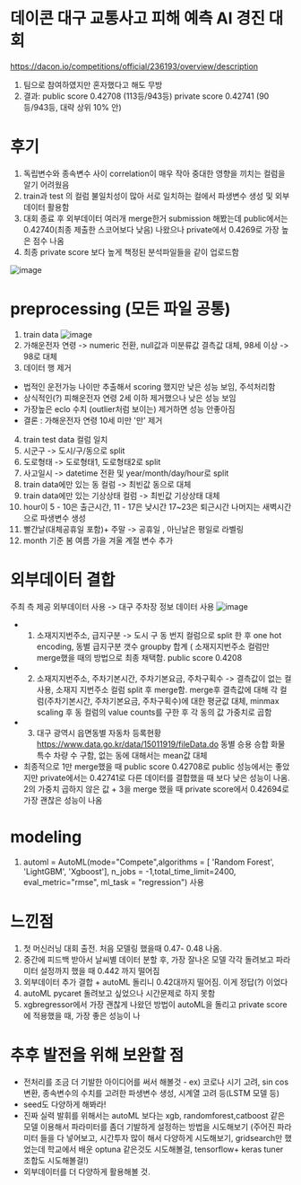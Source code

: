 # 데이콘 대구 교통사고 피해 예측 AI 경진 대회
https://dacon.io/competitions/official/236193/overview/description
1. 팀으로 참여하였지만 혼자했다고 해도 무방
2. 결과: public score 0.42708 (113등/943등) private score 0.42741 (90등/943등,  대략 상위 10% 안)

# 후기
1. 독립변수와 종속변수 사이 correlation이 매우 작아 중대한 영향을 끼치는 컬럼을 알기 어려웠음
2. train과 test 의 컬럼 불일치성이 많아 서로 일치하는 컬에서 파생변수 생성 및 외부데이터 활용함
3. 대회 종료 후 외부데이터 여러개 merge한거 submission 해봤는데 public에서는 0.42740(최종 제출한 스코어보다 낮음) 나왔으나 private에서 0.4269로 가장 높은 점수 나옴
4. 최종 private score 보다 높게 책정된 분석파일들을 같이 업로드함
 

![image](https://github.com/daheeleestudy/tave_12/assets/139957707/7f9d12a7-15e5-4bf6-bbac-4c232ddd0ba6)

# preprocessing (모든 파일 공통)
1. train data
![image](https://github.com/daheeleestudy/tave_12/assets/139957707/5fb3585a-0ce5-4dd8-8372-cc087450a1ca)
2. 가해운전자 연령 -> numeric 전환, null값과 미분류값 결측값 대체, 98세 이상 -> 98로 대체 
3. 데이터 행 제거 
- 법적인 운전가능 나이만 추출해서 scoring 했지만 낮은 성능 보임, 주석처리함
- 상식적인(?) 피해운전자 연령 2세 이하 제거했으나 낮은 성능 보임
- 가장높은 eclo 수치 (outlier처럼 보이는) 제거하면 성능 안좋아짐
- 결론 : 가해운전자 연령 10세 미만 '만' 제거 
4. train test data 컬럼 일치
5. 시군구 -> 도시/구/동으로 split
6. 도로형태 -> 도로형태1, 도로형태2로 split
7. 사고일시 -> datetime 전환 및 year/month/day/hour로 split
8. train data에만 있는 동 컬럼 -> 최빈값 동으로 대체
9. train data에만 있는 기상상태 컬럼 -> 최빈값 기상상태 대체
10. hour이 5 - 10은 출근시간, 11 - 17은 낮시간 17~23은 퇴근시간 나머지는 새벽시간으로 파생변수 생성
11. 빨간날(대체공휴일 포함)+ 주말 -> 공휴일 , 아닌날은 평일로 라벨링
12. month 기준 봄 여름 가을 겨울 계절 변수 추가
 
# 외부데이터 결합 
주최 측 제공 외부데이터 사용 -> 대구 주차장 정보 데이터 사용
![image](https://github.com/daheeleestudy/tave_12/assets/139957707/3eb492b4-dae3-4e77-a568-ae4ebfb17e99)
- 1) 소재지지번주소, 급지구분 -> 도시 구 동 번지 컬럼으로 split 한 후 one hot encoding, 동별 급지구분 갯수 groupby 합계 ( 소재지지번주소 컬럼만 merge했을 때의 방법으로 최종 채택함. public score 0.4208
- 2) 소재지지번주소, 주차기본시간, 주차기본요금, 주차구획수 -> 결측값이 없는 컬 사용, 소재지 지번주소 컬럼 split 후 merge함. merge후 결측값에 대해 각 컬럼(주차기본시간, 주차기본요금, 주차구획수)에 대한 평균값 대체, minmax scaling 후 동 컬럼의 value counts를 구한 후 각 동의 값 가중치로 곱함
- 3) 대구 광역시 읍면동별 자동차 등록현황 https://www.data.go.kr/data/15011919/fileData.do  동별 승용	승합	화물	특수 차량 수 구함, 없는 동에 대해서는 mean값 대체
- 최종적으로 1만 merge했을 때  public score 0.42708로 public 성능에서는 좋았지만 private에서는 0.42741로 다른 데이터를 결합했을 때 보다 낮은 성능이 나옴.  2의 가중치 곱하지 않은 값 + 3을 merge 했을 때 private score에서 0.42694로 가장 괜찮은 성능이 나옴
  

# modeling
1. automl = AutoML(mode="Compete",algorithms = [ 'Random Forest', 'LightGBM', 'Xgboost'], n_jobs = -1,total_time_limit=2400, eval_metric="rmse", ml_task = "regression") 사용

# 느낀점
1. 첫 머신러닝 대회 출전. 처음 모델링 했을때 0.47- 0.48 나옴. 
2. 중간에 피드백 받아서 날씨별 데이터 분할 후, 가장 잘나온 모델 각각 돌려보고 파라미터 설정까지 했을 때 0.442 까지 떨어짐
3. 외부데이터 추가 결합 + autoML 돌리니 0.42대까지 떨어짐. 이게 정답(?) 이었다
4. autoML pycaret 돌려보고 싶었으나 시간문제로 하지 못함
5. xgbregressor에서 가장 괜찮게 나왔던 방법이 autoML을 돌리고 private score에 적용했을 때, 가장 좋은 성능이 나

# 추후 발전을 위해 보완할 점 
- 전처리를 조금 더 기발한 아이디어를 써서 해볼것 - ex) 코로나 시기 고려, sin cos변환, 종속변수의 수치를 고려한 파생변수 생성, 시계열 고려 등(LSTM 모델 등)
- seed도 다양하게 해봐라!
- 진짜 실력 발휘를 위해서는 autoML 보다는 xgb, randomforest,catboost 같은 모델 이용해서 파라미터를 좀더 기발하게 설정하는 방법을 시도해보기 (주어진 파라미터 들을 다 넣어보고, 시간투자 많이 해서 다양하게 시도해보기, gridsearch만 했었는데 학교에서 배운 optuna 같은것도 시도해볼걸, tensorflow+ keras tuner 조합도 시도해볼걸!)
- 외부데이터를 더 다양하게 활용해볼 것. 
